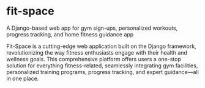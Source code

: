 # fit-space
A Django-based web app for gym sign-ups, personalized workouts, progress tracking, and home fitness guidance app


Fit-Space is a cutting-edge web application built on the Django framework, revolutionizing the way fitness enthusiasts engage with their health and wellness goals. This comprehensive platform offers users a one-stop solution for everything fitness-related, seamlessly integrating gym facilities, personalized training programs, progress tracking, and expert guidance—all in one place.
